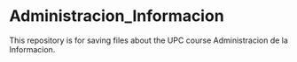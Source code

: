 # Administracion_Informacion

This repository is for saving files about the UPC course Administracion de la Informacion.
